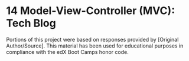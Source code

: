 # 14 Model-View-Controller (MVC): Tech Blog

Portions of this project were based on responses provided by [Original Author/Source]. This material has been used for educational purposes in compliance with the edX Boot Camps honor code.
